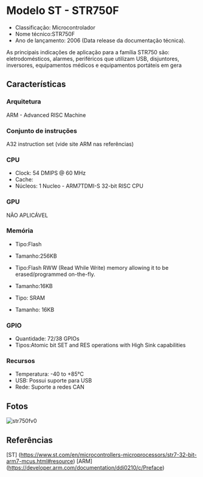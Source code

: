 # Modelo ST - STR750F

- Classificação: Microcontrolador
- Nome técnico:STR750F	
- Ano de lançamento: 2006 (Data release da documentação técnica).

As principais indicações de aplicação para a família STR750 são: eletrodomésticos, alarmes, periféricos que utilizam USB, disjuntores, inversores, equipamentos médicos e equipamentos portáteis em gera

## Características

### Arquitetura

ARM - Advanced RISC Machine

### Conjunto de instruções

A32 instruction set (vide site ARM nas referências)

### CPU

- Clock: 54 DMIPS @ 60 MHz
- Cache: 
- Núcleos: 1 Nucleo - ARM7TDMI-S 32-bit RISC CPU

### GPU

NÃO APLICÁVEL

### Memória

- Tipo:Flash
- Tamanho:256KB

- Tipo:Flash RWW (Read While Write) memory allowing it to be erased/programmed on-the-fly.
- Tamanho:16KB

- Tipo: SRAM
- Tamanho: 16KB

### GPIO

- Quantidade: 72/38 GPIOs 
- Tipos:Atomic bit SET and RES operations with High Sink capabilities

### Recursos

- Temperatura: -40 to +85°C	
- USB: Possui suporte para USB
- Rede: Suporte a redes CAN

## Fotos

![str750fv0](imgs/str750fv0.jpeg)

## Referências

[ST] (https://www.st.com/en/microcontrollers-microprocessors/str7-32-bit-arm7-mcus.html#resource)
[ARM] (https://developer.arm.com/documentation/ddi0210/c/Preface)
